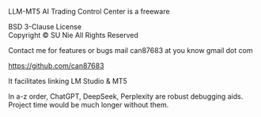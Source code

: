 LLM-MT5 AI Trading Control Center
is a freeware

BSD 3-Clause License            
Copyright © SU Nie
All Rights Reserved

Contact me for features or bugs
mail can87683 at you know gmail dot com

https://github.com/can87683


It facilitates linking LM Studio & MT5

In a-z order, ChatGPT, DeepSeek, 
Perplexity are robust debugging aids. 
Project time would be much longer
without them.
